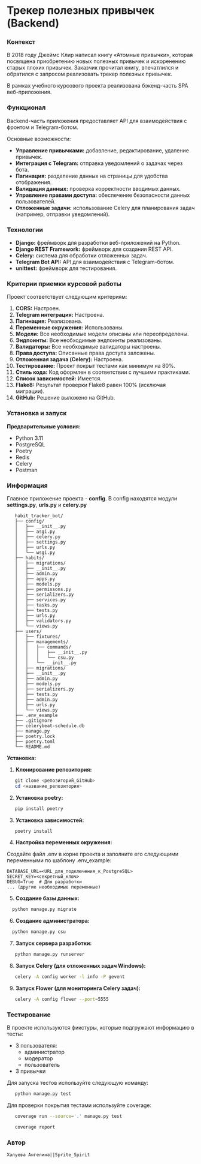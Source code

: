 # Трекер полезных привычек (Backend)

### **Контекст**

В 2018 году Джеймс Клир написал книгу «Атомные привычки», которая посвящена приобретению новых полезных привычек и
искоренению старых плохих привычек. Заказчик прочитал книгу, впечатлился и обратился с запросом реализовать трекер
полезных привычек.

В рамках учебного курсового проекта реализована бэкенд-часть SPA веб-приложения.

### **Функционал**

Backend-часть приложения предоставляет API для взаимодействия с фронтом и Telegram-ботом.

Основные возможности:

* **Управление привычками:** добавление, редактирование, удаление привычек.
* **Интеграция с Telegram:** отправка уведомлений о задачах через бота.
* **Пагинация:** разделение данных на страницы для удобства отображения.
* **Валидация данных:** проверка корректности вводимых данных.
* **Управление правами доступа:** обеспечение безопасности данных пользователей.
* **Отложенные задачи:** использование Celery для планирования задач (например, отправки уведомлений).

### **Технологии**

* **Django:** фреймворк для разработки веб-приложений на Python.
* **Django REST Framework:** фреймворк для создания REST API.
* **Celery:** система для обработки отложенных задач.
* **Telegram Bot API:** API для взаимодействия с Telegram-ботом.
* **unittest:** фреймворк для тестирования.

### **Критерии приемки курсовой работы**

Проект соответствует следующим критериям:

1. **CORS:** Настроен.
2. **Telegram интеграция:** Настроена.
3. **Пагинация:** Реализована.
4. **Переменные окружения:** Использованы.
5. **Модели:** Все необходимые модели описаны или переопределены.
6. **Эндпоинты:** Все необходимые эндпоинты реализованы.
7. **Валидаторы:** Все необходимые валидаторы настроены.
8. **Права доступа:** Описанные права доступа заложены.
9. **Отложенная задача (Celery):** Настроена.
10. **Тестирование:** Проект покрыт тестами как минимум на 80%.
11. **Стиль кода:** Код оформлен в соответствии с лучшими практиками.
12. **Список зависимостей:** Имеется.
13. **Flake8:** Результат проверки Flake8 равен 100% (исключая миграции).
14. **GitHub:** Решение выложено на GitHub.

### **Установка и запуск**

**Предварительные условия:**

* Python 3.11
* PostgreSQL
* Poetry
* Redis
* Celery
* Postman

### Информация

Главное приложение проекта - **config**.
В config находятся модули **settings.py**, **urls.py** и **celery.py**

 ```  
    habit_tracker_bot/
    ├── config/
    │   ├── __init__.py
    │   ├── asgi.py
    │   ├── celery.py
    │   ├── settings.py
    │   ├── urls.py
    │   └── wsgi.py
    ├── habits/
    │   ├── migrations/
    │   ├── __init__.py
    │   ├── admin.py
    │   ├── apps.py
    │   ├── models.py
    │   ├── permissons.py
    │   ├── serializers.py
    │   ├── services.py
    │   ├── tasks.py
    │   ├── tests.py
    │   ├── urls.py
    │   ├── validators.py
    │   └── views.py
    ├── users/
    │   ├── fixtures/
    │   ├── managements/
    │   │   ├── commands/
    │   │   │   ├── __init__.py
    │   │   │   └── csu.py
    │   │   └── __init__.py
    │   ├── migrations/
    │   ├── __init__.py
    │   ├── admin.py
    │   ├── models.py
    │   ├── serializers.py
    │   ├── tests.py
    │   ├── admin.py
    │   ├── urls.py
    │   └── views.py
    ├── .env_example
    ├── .gitignore
    ├── celerybeat-schedule.db
    ├── manage.py
    ├── poetry.lock
    ├── poetry.toml
    └── README.md
```

**Установка:**

1. **Клонирование репозитория:**

```powershell
   git clone <репозиторий_GitHub>
   cd <название_репозитория>
```

2. **Установка poetry:**

```bash 
   pip install poetry
```

3. **Установка зависимостей:**

```bash 
   poetry install
```

4. **Настройка переменных окружения:**

Создайте файл .env в корне проекта и заполните его следующими переменными по шаблону .env_example:

```
DATABASE_URL=<URL_для_подключения_к_PostgreSQL>
SECRET_KEY=<секретный_ключ>
DEBUG=True  # Для разработки
... (другие необходимые переменные)
```

5. **Создание базы данных:**

```bash 
  python manage.py migrate
```

6. **Создание администратора:**

```bash 
  python manage.py csu
```

7. **Запуск сервера разработки:**

```bash 
   python manage.py runserver
```

8. **Запуск Celery (для отложенных задач Windows):**

```bash
   celery -A config worker -l info -P gevent
```

9. **Запуск Flower (для мониторинга Celery задач):**

```bash
   celery -A config flower --port=5555
```

### Тестирование

В проекте используются фикстуры, которые подгружают информацию в тесты:

- 3 пользователя:
    - администратор
    - модератор
    - пользователь
- 3 привычки

Для запуска тестов используйте следующую команду:

```bash
   python manage.py test
```

Для проверки покрытия тестами используйте coverage:

```bash
   coverage run --source='.' manage.py test
```

```bash
   coverage report
```

### **Автор**

```Халуева Ангелина||Sprite_Spirit```
